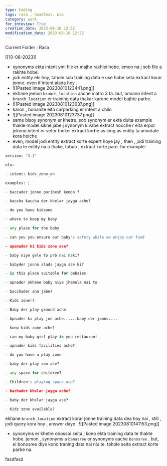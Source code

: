 ```yaml
---
type: Coding  
tags: rasa , headless, nlp
category: work
for_inteview: True
creation_date: 2023-08-10 12:32
modification_date: 2023-08-10 12:32
---
```


  
Current Folder : Rasa




[[10-08-2023]]



- synonyms ekta intent yml file er majhe rakhlei hobe. emon na j sob file a rakhte hobe. 
- jodi entity eki hoy, tahole sob training data e use hobe seta extract korar jonne. even if intent alada hoy . 
- ![[Pasted image 20230810123441.png]]
- ekhane jemon `branch_location` aache matro 3 ta. but, onnano intent a `branch_location` er training data thakar karone model bujhte parbe. 
- ![[Pasted image 20230810123637.png]]
- karon , bonanite eita carparking er intent a chilo 
- ![[Pasted image 20230810123737.png]]
- same bisoy synonym er khetre. sob synonym er ekta duita example thakle model sikhe jabe j synonym kivabe extract hocche r eita erpor jekono intent er vetor thekei extract korbe as long as entity ta annotate kora hoiche
- even, model jodi entity extract korte expert hoye jay , then , jodi training data te entity na o thake, tobuo , extract korte pare. for example: 
```python
version: "3.1"

nlu:

- intent: kids_zone_en

examples: |

- baccader jonno poribesh kemon ?

- baccha kaccha der khelar jayga ache?

- do you have kidzone

- where to keep my baby

- any place for the baby

- can you you ensure our baby's safety while we enjoy our food

- apanader ki kidz zone ase?

- baby niye gele to prb nai naki?

- babyder jonno alada jayga ase ki?

- is this place suitable for babaies

- apnader okhane baby niye jhamela nai to

- bacchader ana jabe?

- Kids zone!?

- Baby der play ground ache

- Apnader ki play jon ache......baby der jonno....

- kono kids zone ache?

- can my baby girl play in you restaurant

- apnader kids facilities ache?

- do you have a play zone

- baby der play zon ase?

- any space for children?

- Children's playing space ase?

- bachader khelar jayga ache?

- baby der khelar jayga ase?

- Kidz zone available?
```
ekhane `branch_location` extract korar jonne training data dea hoy nai , still , jodi query kora hoy , answer daye . 
![[Pasted image 20230810141153.png]]

- synonyms er khetre obossoi seita j kono ekta training data te thakte hobe. jemon , synonyms a `banasree` er synonyms aache `bonosree` . but, ei bonosree diye kono traning data nai nlu te. tahole seita extract korte parbe na. 

fasdfasd